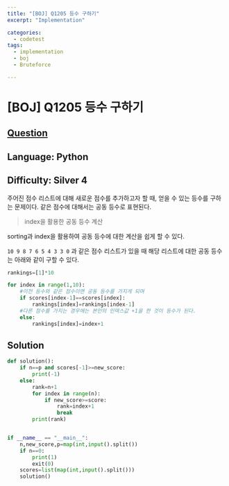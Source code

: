 ```yaml
---
title: "[BOJ] Q1205 등수 구하기"
excerpt: "Implementation"

categories:
  - codetest
tags:
  - implementation
  - boj
  - Bruteforce

---
```

# [BOJ] Q1205 등수 구하기
## [Question](https://www.acmicpc.net/problem/1205)
## Language: Python
## Difficulty: Silver 4

주어진 점수 리스트에 대해 새로운 점수를 추가하고자 할 때, 얻을 수 있는 등수를 구하는 문제이다. 같은 점수에 대해서는 공동 등수로 표현된다.

> index을 활용한 공동 등수 계산

sorting과 index을 활용하여 공동 등수에 대한 계산을 쉽게 할 수 있다.

```10 9 8 7 6 5 4 3 3 0```
과 같은 점수 리스트가 있을 때 해당 리스트에 대한 공동 등수는 아래와 같이 구할 수 있다.

```python
rankings=[1]*10

for index in range(1,10):
    #이전 등수와 같은 점수이면 공동 등수를 가지게 되며
    if scores[index-1]==scores[index]:
        rankings[index]=rankings[index-1]
    #다른 점수를 가지는 경우에는 본인의 인덱스값 +1을 한 것이 등수가 된다.
    else:
        rankings[index]=index+1
```

## Solution

```python
def solution():
    if n==p and scores[-1]>=new_score:
        print(-1)
    else:
        rank=n+1
        for index in range(n):
            if new_score>=score:
                rank=index+1
                break
        print(rank)


if __name__ == "__main__":
    n,new_score,p=map(int,input().split())
    if n==0:
        print(1)
        exit(0)
    scores=list(map(int,input().split()))
    solution()
```